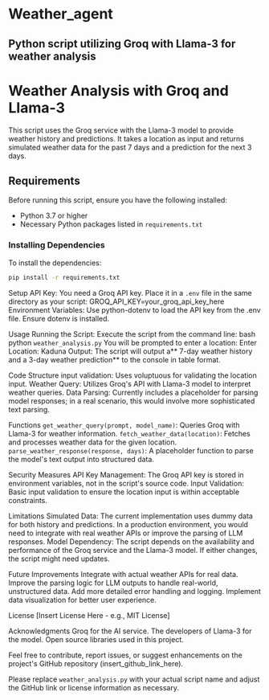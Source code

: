 # Weather_agent
## Python script utilizing Groq with Llama-3 for weather analysis


# Weather Analysis with Groq and Llama-3

This script uses the Groq service with the Llama-3 model to provide weather history and predictions. It takes a location as input and returns simulated weather data for the past 7 days and a prediction for the next 3 days.

## Requirements

Before running this script, ensure you have the following installed:

- Python 3.7 or higher
- Necessary Python packages listed in `requirements.txt`

### Installing Dependencies

To install the dependencies:

```bash
pip install -r requirements.txt
```
Setup
API Key:
You need a Groq API key. Place it in a `.env` file in the same directory as your script:
GROQ_API_KEY=your_groq_api_key_here
Environment Variables:
Use python-dotenv to load the API key from the .env file. Ensure dotenv is installed.

Usage
Running the Script:
Execute the script from the command line:
bash
python `weather_analysis.py`
You will be prompted to enter a location:
Enter Location: Kaduna
Output:
The script will output a** 7-day weather history and a 3-day weather prediction** to the console in table format.

Code Structure
input validation: Uses voluptuous for validating the location input.
Weather Query: Utilizes Groq's API with Llama-3 model to interpret weather queries.
Data Parsing: Currently includes a placeholder for parsing model responses; in a real scenario, this would involve more sophisticated text parsing.

Functions
`get_weather_query(prompt, model_name)`: Queries Groq with Llama-3 for weather information.
`fetch_weather_data(location)`: Fetches and processes weather data for the given location.
`parse_weather_response(response, days)`: A placeholder function to parse the model's text output into structured data.

Security Measures
API Key Management: The Groq API key is stored in environment variables, not in the script's source code.
Input Validation: Basic input validation to ensure the location input is within acceptable constraints.

Limitations
Simulated Data: The current implementation uses dummy data for both history and predictions. In a production environment, you would need to integrate with real weather APIs or improve the parsing of LLM responses.
Model Dependency: The script depends on the availability and performance of the Groq service and the Llama-3 model. If either changes, the script might need updates.

Future Improvements
Integrate with actual weather APIs for real data.
Improve the parsing logic for LLM outputs to handle real-world, unstructured data.
Add more detailed error handling and logging.
Implement data visualization for better user experience.

License
[Insert License Here - e.g., MIT License]

Acknowledgments
Groq for the AI service.
The developers of Llama-3 for the model.
Open source libraries used in this project.

Feel free to contribute, report issues, or suggest enhancements on the project's GitHub repository (insert_github_link_here).

Please replace `weather_analysis.py` with your actual script name and adjust the GitHub link or license information as necessary.

